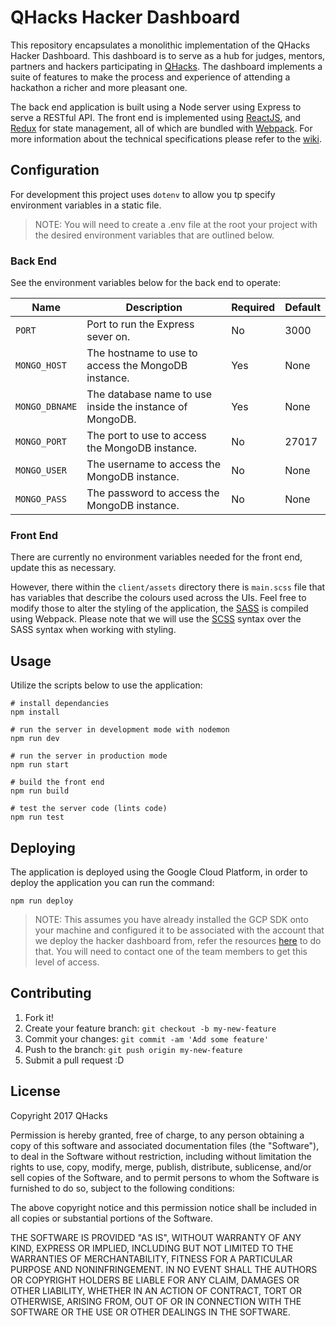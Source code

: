 # QHacks Hacker Dashboard

This repository encapsulates a monolithic implementation of the QHacks Hacker Dashboard. This dashboard is to serve as a hub for judges, mentors, partners and hackers participating in [QHacks](http://qhacks.io/). The dashboard implements a suite of features to make the process and experience of attending a hackathon a richer and more pleasant one.

The back end application is built using a Node server using Express to serve a RESTful API. The front end is implemented using [ReactJS](https://reactjs.org/), and [Redux](http://redux.js.org/docs/introduction/) for state management, all of which are bundled with [Webpack](https://webpack.github.io/). For more information about the technical specifications please refer to the [wiki](https://github.com/qhacks/hacker-dashboard/wiki).

## Configuration

For development this project uses `dotenv` to allow you tp specify environment variables in a static file.

> NOTE: You will need to create a .env file at the root your project with the desired environment variables that are outlined below.

### Back End

See the environment variables below for the back end to operate:

Name | Description | Required | Default
--- | --- | --- | ---
`PORT` | Port to run the Express sever on. | No | 3000
`MONGO_HOST` | The hostname to use to access the MongoDB instance. | Yes | None
`MONGO_DBNAME` | The database name to use inside the instance of MongoDB. | Yes | None
`MONGO_PORT` | The port to use to access the MongoDB instance. | No | 27017
`MONGO_USER` | The username to access the MongoDB instance. | No | None
`MONGO_PASS` | The password to access the MongoDB instance. | No | None

### Front End

There are currently no environment variables needed for the front end, update this as necessary.

However, there within the `client/assets` directory there is `main.scss` file that has variables that describe the colours used across the UIs. Feel free to modify those to alter the styling of the application, the [SASS](http://sass-lang.com/) is compiled using Webpack. Please note that we will use the [SCSS](http://sass-lang.com/guide) syntax over the SASS syntax when working with styling.

## Usage

Utilize the scripts below to use the application:

```
# install dependancies
npm install

# run the server in development mode with nodemon
npm run dev

# run the server in production mode
npm run start

# build the front end
npm run build

# test the server code (lints code)
npm run test
```

## Deploying

The application is deployed using the Google Cloud Platform, in order to deploy the application you can run the command:

```npm run deploy```

> NOTE: This assumes you have already installed the GCP SDK onto your machine and configured it to be associated with the account that we deploy the hacker dashboard from, refer the resources [here](https://cloud.google.com/sdk/docs/) to do that. You will need to contact one of the team members to get this level of access.

## Contributing

1. Fork it!
2. Create your feature branch: `git checkout -b my-new-feature`
3. Commit your changes: `git commit -am 'Add some feature'`
4. Push to the branch: `git push origin my-new-feature`
5. Submit a pull request :D

## License

Copyright 2017 QHacks

Permission is hereby granted, free of charge, to any person obtaining a copy of this software and associated documentation files (the "Software"), to deal in the Software without restriction, including without limitation the rights to use, copy, modify, merge, publish, distribute, sublicense, and/or sell copies of the Software, and to permit persons to whom the Software is furnished to do so, subject to the following conditions:

The above copyright notice and this permission notice shall be included in all copies or substantial portions of the Software.

THE SOFTWARE IS PROVIDED "AS IS", WITHOUT WARRANTY OF ANY KIND, EXPRESS OR IMPLIED, INCLUDING BUT NOT LIMITED TO THE WARRANTIES OF MERCHANTABILITY, FITNESS FOR A PARTICULAR PURPOSE AND NONINFRINGEMENT. IN NO EVENT SHALL THE AUTHORS OR COPYRIGHT HOLDERS BE LIABLE FOR ANY CLAIM, DAMAGES OR OTHER LIABILITY, WHETHER IN AN ACTION OF CONTRACT, TORT OR OTHERWISE, ARISING FROM, OUT OF OR IN CONNECTION WITH THE SOFTWARE OR THE USE OR OTHER DEALINGS IN THE SOFTWARE.
